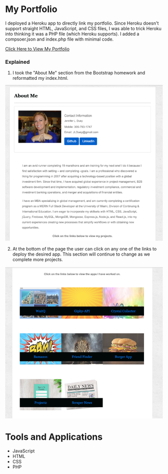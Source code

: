 # My Portfolio

I deployed a Heroku app to directly link my portfolio. Since Heroku doesn't support straight HTML, JavaScript, and CSS files, I was able to trick Heroku into thinking it was a PHP file (which Heroku supports). I added a compsoer.json and index.php file with minimal code. 

[Click Here to View My Portfolio](https://myportfolio777.herokuapp.com/)


### Explained

1. I took the "About Me" section from the Bootstrap homework and reformatted my index.html. 

![aboutMe1](https://github.com/jldueyusa/classPortfolio/blob/master/assets/images/aboutme%20copy.png)


2. At the bottom of the page the user can click on any one of the links to deploy the desired app. This section will continue to change as we complete more projects.

![portfolio2](https://github.com/jldueyusa/classPortfolio/blob/master/assets/images/projects.png)

# Tools and Applications
- JavaScript
- HTML
- CSS
- PHP
